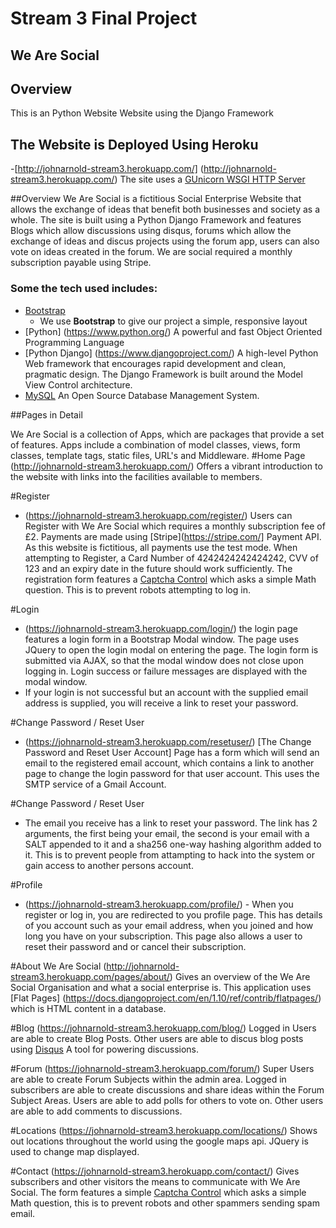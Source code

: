 # Stream 3 Final Project

## We Are Social
 
## Overview
 
This is an Python Website Website using the Django Framework
## The Website is Deployed Using Heroku
-[http://johnarnold-stream3.herokuapp.com/] (http://johnarnold-stream3.herokuapp.com/)  The site uses a [GUnicorn WSGI HTTP Server](http://gunicorn.org/)

##Overview
We Are Social is a fictitious Social Enterprise Website that allows the exchange of ideas that benefit both businesses and society as a whole.  The site is built using a Python Django Framework and features Blogs which allow discussions using disqus, forums which allow the exchange of ideas and discus projects using the forum app, users can also vote on ideas created in the forum.
We are social required a monthly subscription payable using Stripe.
 
### Some the tech used includes:
- [Bootstrap](http://getbootstrap.com/)
    - We use **Bootstrap** to give our project a simple, responsive layout
- [Python] (https://www.python.org/) A powerful and fast Object Oriented Programming Language
- [Python Django] (https://www.djangoproject.com/) A high-level Python Web framework that encourages rapid development and clean, pragmatic design.  The Django Framework is built around the Model View Control architecture.
- [MySQL](https://www.mysql.com/) An Open Source Database Management System.


##Pages in Detail

We Are Social is a collection of Apps, which are packages that provide a set of features.  Apps include a combination of model classes, views, form classes, template tags, static files, URL's and Middleware.
#Home Page
(http://johnarnold-stream3.herokuapp.com/) Offers a vibrant introduction to the website with links into the facilities available to members.

#Register
- (https://johnarnold-stream3.herokuapp.com/register/) Users can Register with We Are Social which requires a monthly subscription fee of £2.
Payments are made using [Stripe](https://stripe.com/] Payment API.  As this website is fictitious, all payments use the test mode.  When attempting to Register, a Card Number of 4242424242424242, CVV of 123 and an expiry date in the future should work sufficiently.
The registration form features a [Captcha Control](https://djangopackages.org/packages/p/django-simple-math-captcha/) which asks a simple Math question.  This is to prevent robots attempting to log in.

#Login
- (https://johnarnold-stream3.herokuapp.com/login/) the login page features a login form in a Bootstrap Modal window.  The page uses JQuery to open the login modal on entering the page.  The login form is submitted via AJAX, so that the modal window does not close upon logging in.  Login success or failure messages are displayed with the modal window.
- If your login is not successful but an account with the supplied email address is supplied, you will receive a link to reset your password.

#Change Password / Reset User
- (https://johnarnold-stream3.herokuapp.com/resetuser/) [The Change Password and Reset User Account] Page has a form which will send an email to the registered email account, which contains a link to another page to change the login password for that user account. This uses the SMTP service of a Gmail Account.

#Change Password / Reset User
- The email you receive has a link to reset your password.  The link has 2 arguments, the first being your email, the second is your email with a SALT appended to it and a sha256 one-way hashing algorithm added to it.  This is to prevent people from attampting to hack into the system or gain access to another persons account.

#Profile
- (https://johnarnold-stream3.herokuapp.com/profile/) - When you register or log in, you are redirected to you profile page.  This has details of you account such as your email address, when you joined and how long you have on your subscription.  This page also allows a user to reset their password and or cancel their subscription.

#About We Are Social
(http://johnarnold-stream3.herokuapp.com/pages/about/) Gives an overview of the We Are Social Organisation and what a social enterprise is.  This application uses [Flat Pages] (https://docs.djangoproject.com/en/1.10/ref/contrib/flatpages/) which is HTML content in a database.

#Blog
(https://johnarnold-stream3.herokuapp.com/blog/) Logged in Users are able to create Blog Posts.  Other users are able to discus blog posts using [Disqus](https://disqus.com/) A tool for powering discussions.

#Forum
(https://johnarnold-stream3.herokuapp.com/forum/) Super Users are able to create Forum Subjects within the admin area.  Logged in subscribers are able to create discussions and share ideas within the Forum Subject Areas.  Users are able to add polls for others to vote on.  Other users are able to add comments to discussions.

#Locations
(https://johnarnold-stream3.herokuapp.com/locations/) Shows out locations throughout the world using the google maps api.  JQuery is used to change map displayed.

#Contact
(https://johnarnold-stream3.herokuapp.com/contact/) Gives subscribers and other visitors the means to communicate with We Are Social.  The form features a simple [Captcha Control](https://djangopackages.org/packages/p/django-simple-math-captcha/) which asks a simple Math question, this is to prevent robots and other spammers sending spam email.

